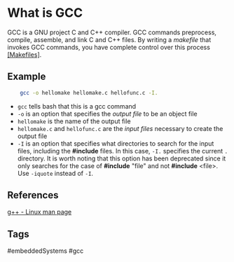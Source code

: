 # What is GCC

GCC is a GNU project C and C++ compiler. GCC commands preprocess, compile, assemble, and link C and C++ files. By writing a *makefile* that invokes GCC commands, you have complete control over this process [\[Makefiles\]](../202110182235).

## Example
```sh
	gcc -o hellomake hellomake.c hellofunc.c -I.
```

* `gcc` tells bash that this is a gcc command
* `-o` is an option that specifies the *output file* to be an object file  
* `hellomake` is the name of the output file  
* `hellomake.c` and `hellofunc.c` are the *input files* necessary to create the output file  
* `-I` is an option that specifies what directories to search for the input files, including the **#include** files. In this case, `-I.` specifies the current `.` directory. It is worth noting that this option has been deprecated since it only searches for the case of **#include** "file" and not **#include** \<file\>. Use `-iquote` instead of `-I`.  

## References
[g++ - Linux man page](https://linux.die.net/man/1/g++)

## Tags
#embeddedSystems #gcc
